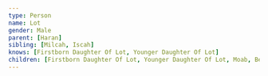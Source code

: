 ```yaml
---
type: Person
name: Lot
gender: Male
parent: [Haran]
sibling: [Milcah, Iscah]
knows: [Firstborn Daughter Of Lot, Younger Daughter Of Lot]
children: [Firstborn Daughter Of Lot, Younger Daughter Of Lot, Moab, Ben Ammi]
---
```


